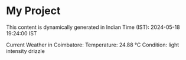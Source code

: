 # My Project

This content is dynamically generated in Indian Time (IST): 2024-05-18 19:24:00 IST


Current Weather in Coimbatore:
Temperature: 24.88 °C
Condition: light intensity drizzle
